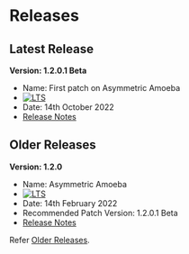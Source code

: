 # Releases

## Latest Release

**Version: 1.2.0.1 Beta**
* Name: First patch on Asymmetric Amoeba  
* <a href="https://docs.mosip.io/1.2.0/releases/support-policy" rel="nofollow"><img src="https://img.shields.io/badge/Support-Long%20Term%20Support-blue?style=plastic" alt="LTS"></a>
* Date: 14th October 2022
* [Release Notes](release/1.2.0.1/release-notes-1.2.0.1-beta.md)

## Older Releases

**Version: 1.2.0**
* Name: Asymmetric Amoeba 
* <a href="https://docs.mosip.io/1.2.0/releases/support-policy" rel="nofollow"><img src="https://img.shields.io/badge/Support-Long%20Term%20Support-blue?style=plastic" alt="LTS"></a>
* Date: 14th February 2022
* Recommended Patch Version: 1.2.0.1 Beta
* [Release Notes](release/1.2.0/release-notes.md)

Refer [Older Releases](https://docs.mosip.io/1.1.5/mosip-releases).
